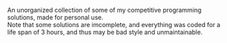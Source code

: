An unorganized collection of some of my competitive programming solutions, made for personal use.\
Note that some solutions are imcomplete, and everything was coded for a life span of 3 hours, and thus may be bad style and unmaintainable.
